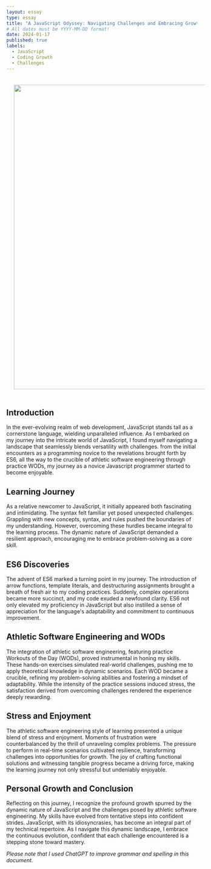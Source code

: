 ```yaml
---
layout: essay
type: essay
title: "A JavaScript Odyssey: Navigating Challenges and Embracing Growth"
# All dates must be YYYY-MM-DD format!
date: 2024-01-17
published: true
labels:
  - JavaScript
  - Coding Growth
  - Challenges
---
```


<img align='center' src='https://images.pixexid.com/a-hiker-standing-on-a-mountain-z9obelfg.jpeg' width='800' HSPACE='20' VSPACE='20'> 


## Introduction

In the ever-evolving realm of web development, JavaScript stands tall as a cornerstone language, wielding unparalleled influence. As I embarked on my journey into the intricate world of JavaScript, I found myself navigating a landscape that seamlessly blends versatility with challenges. from the initial encounters as a programming novice to the revelations brought forth by ES6, all the way to the crucible of athletic software engineering through practice WODs, my journey as a novice Javascript programmer started to become enjoyable. 

## Learning Journey

As a relative newcomer to JavaScript, it initially appeared both fascinating and intimidating. The syntax felt familiar yet posed unexpected challenges. Grappling with new concepts, syntax, and rules pushed the boundaries of my understanding. However, overcoming these hurdles became integral to the learning process. The dynamic nature of JavaScript demanded a resilient approach, encouraging me to embrace problem-solving as a core skill.

## ES6 Discoveries

The advent of ES6 marked a turning point in my journey. The introduction of arrow functions, template literals, and destructuring assignments brought a breath of fresh air to my coding practices. Suddenly, complex operations became more succinct, and my code exuded a newfound clarity. ES6 not only elevated my proficiency in JavaScript but also instilled a sense of appreciation for the language's adaptability and commitment to continuous improvement.

## Athletic Software Engineering and WODs

The integration of athletic software engineering, featuring practice Workouts of the Day (WODs), proved instrumental in honing my skills. These hands-on exercises simulated real-world challenges, pushing me to apply theoretical knowledge in dynamic scenarios. Each WOD became a crucible, refining my problem-solving abilities and fostering a mindset of adaptability. While the intensity of the practice sessions induced stress, the satisfaction derived from overcoming challenges rendered the experience deeply rewarding.

## Stress and Enjoyment

The athletic software engineering style of learning presented a unique blend of stress and enjoyment. Moments of frustration were counterbalanced by the thrill of unraveling complex problems. The pressure to perform in real-time scenarios cultivated resilience, transforming challenges into opportunities for growth. The joy of crafting functional solutions and witnessing tangible progress became a driving force, making the learning journey not only stressful but undeniably enjoyable.

## Personal Growth and Conclusion

Reflecting on this journey, I recognize the profound growth spurred by the dynamic nature of JavaScript and the challenges posed by athletic software engineering. My skills have evolved from tentative steps into confident strides. JavaScript, with its idiosyncrasies, has become an integral part of my technical repertoire. As I navigate this dynamic landscape, I embrace the continuous evolution, confident that each challenge encountered is a stepping stone toward mastery.

*Please note that I used ChatGPT to improve grammar and spelling in this document.*
